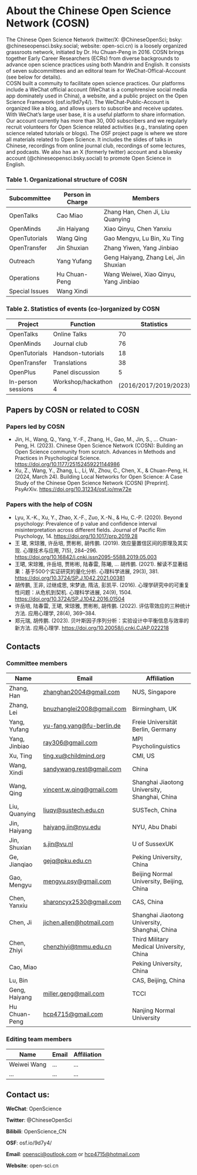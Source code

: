 # About the Chinese Open Science Network (COSN)

The Chinese Open Science Network (twitter/X: @ChineseOpenSci; bsky: @chineseopensci.bsky.social; website: open-sci.cn) is a loosely organized grassroots network, initiated by Dr. Hu Chuan-Peng in 2016. COSN brings together Early Career Researchers (ECRs) from diverse backgrounds to advance open science practices using both Mandrin and English. It consists of seven subcommittees and an editoral team for WeChat-Offical-Account (see below for details).  
COSN built a commuity to facilitate open science practices. Our platforms include a WeChat official account (WeChat is a comphrensive social media app dominately used in China), a website, and a public project on the Open Science Framework (osf.io/9d7y4/). The WeChat-Public-Account is organized like a blog, and allows users to subscribe and receive updates. With WeChat’s large user base, it is a useful platform to share information. Our account currently has more than 30, 000 subscribers and we regularly recruit volunteers for Open Science related activities (e.g., translating open science related tutorials or blogs). The OSF project page is where we store all materials related to Open Science. It includes the slides of talks in Chinese, recordings from online journal club, recordings of some lectures, and podcasts. We also has an X (formerly twitter) account and a bluesky account (@chineseopensci.bsky.social) to promote Open Science in English.
 
### Table 1. Organizational structure of COSN
| Subcommittee	| Person in Charge	| Members| 
|---------------|-------------------|--------|
| OpenTalks	| Cao Miao	| Zhang Han, Chen Ji, Liu Quanying| 
| OpenMinds	| Jin Haiyang	| Xiao Qinyu, Chen Yanxiu| 
| OpenTutorials	| Wang Qing	| Gao Mengyu, Lu Bin, Xu Ting| 
| OpenTransfer	| Jin Shuxian	| Zhang Yiwen, Yang Jinbiao| 
| Outreach	| Yang Yufang	| Geng Haiyang, Zhang Lei, Jin Shuxian| 
| Operations	| Hu Chuan-Peng	| Wang Weiwei, Xiao Qinyu, Yang Jinbiao| 
| Special Issues	| Wang Xindi	| | 

### Table 2. Statistics of events (co-)organized by COSN
|Project	|Function	|Statistics|
|---------------|-------------------|--------|
|OpenTalks	|Online Talks	|70|
|OpenMinds	|Journal club	|76|
|OpenTutorials	|Handson-tutorials	|18|
|OpenTransfer	|Translations	|38|
|OpenPlus	|Panel discussion	|5|
|In-person sessions	|Workshop/hackathon	4 |(2016/2017/2019/2023)|

## Papers by COSN or related to COSN
### Papers led by COSN
- Jin, H., Wang, Q., Yang, Y.-F., Zhang, H., Gao, M., Jin, S., … Chuan-Peng, H. (2023). Chinese Open Science Network (COSN): Building an Open Science community from scratch. Advances in Methods and Practices in Psychological Science. https://doi.org/10.1177/25152459221144986
- Xu, Z., Wang, Y., Zhang, L., Li, W., Zhou, C., Chen, X., & Chuan-Peng, H. (2024, March 24). Building Local Networks for Open Science: A Case Study of the Chinese Open Science Network (COSN) [Preprint]. PsyArXiv. https://doi.org/10.31234/osf.io/mw72e
 
### Papers with the help of COSN
- Lyu, X.-K., Xu, Y., Zhao, X.-F., Zuo, X.-N., & Hu, C.-P. (2020). Beyond psychology: Prevalence of p value and confidence interval misinterpretation across different fields. Journal of Pacific Rim Psychology, 14. https://doi.org/10.1017/prp.2019.28
- 王 珺, 宋琼雅, 许岳培, 贾彬彬, 胡传鹏. (2019). 效应量置信区间的原理及其实现. 心理技术与应用, 7(5), 284–296. https://doi.org/10.16842/j.cnki.issn2095-5588.2019.05.003
- 王珺, 宋琼雅, 许岳培, 贾彬彬, 陆春雷, 陈曦, … 胡传鹏. (2021). 解读不显著结果：基于500个实证研究的量化分析. 心理科学进展, 29(3), 381. https://doi.org/10.3724/SP.J.1042.2021.00381
- 胡传鹏, 王非, 过继成思, 宋梦迪, 隋洁, 彭凯平. (2016). 心理学研究中的可重复性问题：从危机到契机. 心理科学进展, 24(9), 1504. https://doi.org/10.3724/SP.J.1042.2016.01504
- 许岳培, 陆春雷, 王珺, 宋琼雅, 贾彬彬, 胡传鹏. (2022). 评估零效应的三种统计方法. 应用心理学, 28(4), 369–384.
- 郑元瑞, 胡传鹏. (2023). 贝叶斯因子序列分析：实验设计中平衡信息与效率的新方法. 应用心理学. https://doi.org/10.20058/j.cnki.CJAP.022218

## Contacts
### Committee members
|Name|Email	|Affiliation|
|---------------|-------------------|--------|
|Zhang, Han|zhanghan2004@gmail.com | NUS, Singapore|
|Zhang, Lei| bnuzhanglei2008@gmail.com | Birmingham, UK|
|Yang, Yufang| yu-fang.yang@fu-berlin.de |Freie Universität Berlin, Germany|
|Yang, Jinbiao| ray306@gmail.com | MPI Psycholinguistics|
|Xu, Ting| ting.xu@childmind.org | CMI, US|
|Wang, Xindi|sandywang.rest@gmail.com |China|
|Wang, Qing|vincent.w.qing@gmail.com |Shanghai Jiaotong University, Shanghai, China|
|Liu, Quanying| liuqy@sustech.edu.cn| SUSTech, China|
|Jin, Haiyang| haiyang.jin@nyu.edu | NYU, Abu Dhabi|
|Jin, Shuxian| s.jin@vu.nl| U of SussexUK|
|Ge, Jianqiao|gejq@pku.edu.cn| Peking University, China|
|Gao, Mengyu|mengyu.psy@gmail.com|Beijing Normal University, Beijing, China|
|Chen, Yanxiu| sharoncyx2530@gmail.com | CAS, China|
|Chen, Ji|jichen.allen@hotmail.com | Shanghai Jiaotong University, Shanghai, China|
|Chen, Zhiyi| chenzhiyi@tmmu.edu.cn | Third Military Medical University, China|
|Cao, Miao| |Peking University, China|
|Lu, Bin| |CAS, Beijing, China|
|Geng, Haiyang| miller.geng@mail.com| TCCI|
|Hu Chuan-Peng|hcp4715@gmail.com | Nanjing Normal University|

### Editing team members
|Name|Email	|Affiliation|
|---------------|-------------------|--------|
|Weiwei Wang|... | ...|
|...|...|...|

## Contact us:
**WeChat**: OpenScience

**Twitter**:  @ChineseOpenSci

**Bilibili**: OpenScience_CN

**OSF**: osf.io/9d7y4/

**Email**: opensci@outlook.com or hcp4715@hotmail.com

**Website**: open-sci.cn 
